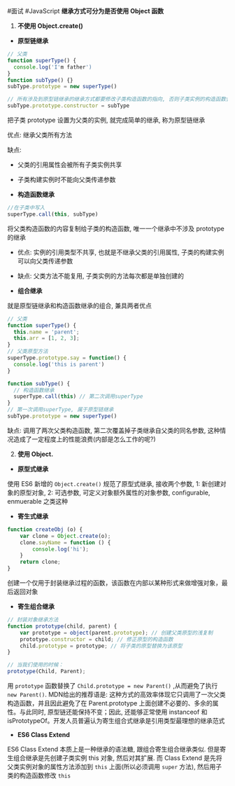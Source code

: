 #面试 #JavaScript 
**继承方式可分为是否使用 Object 函数**

1.  **不使用 Object.create()**

-   **原型链继承**
```javascript
// 父类
function superType() {
  console.log('I'm father')
}
function subType() {}
subType.prototype = new superType()

// 所有涉及到原型链继承的继承方式都要修改子类构造函数的指向, 否则子类实例的构造函数会指向父类
subType.prototype.constructor = subType
```
把子类 prototype 设置为父类的实例, 就完成简单的继承, 称为原型链继承

优点: 继承父类所有方法

缺点:

-   父类的引用属性会被所有子类实例共享
-   子类构建实例时不能向父类传递参数

-   **构造函数继承**
```javascript
//在子类中写入
superType.call(this, subType)
```

将父类构造函数的内容复制给子类的构造函数, 唯一一个继承中不涉及 prototype 的继承

-   优点: 实例的引用类型不共享, 也就是不继承父类的引用属性, 子类的构建实例可以向父类传递参数
-   缺点: 父类方法不能复用, 子类实例的方法每次都是单独创建的

-   **组合继承**

就是原型链继承和构造函数继承的组合, 兼具两者优点
```javascript
// 父类
function superType() {
  this.name = 'parent';
  this.arr = [1, 2, 3];
}
// 父类原型方法
superType.prototype.say = function() { 
  console.log('this is parent')
}

function subType() {
  // 构造函数继承
  superType.call(this) // 第二次调用superType
}
// 第一次调用superType, 属于原型链继承
subType.prototype = new superType() 
```
缺点: 调用了两次父类构造函数, 第二次覆盖掉子类继承自父类的同名参数, 这种情况造成了一定程度上的性能浪费(内部是怎么工作的呢?)

2.  **使用 Object.**

-   **原型式继承**

使用 ES6 新增的 `Object.create()` 规范了原型式继承, 接收两个参数, 1: 新创建对象的原型对象, 2: 可选参数, 可定义对象额外属性的对象参数, configurable, enmuerable 之类这种

-   **寄生式继承**
```javascript
function createObj (o) {
    var clone = Object.create(o);
    clone.sayName = function () {
        console.log('hi');
    }
    return clone;
}
```
创建一个仅用于封装继承过程的函数，该函数在内部以某种形式来做增强对象，最后返回对象

-   **寄生组合继承**
```javascript
// 封装对象继承方法
function prototype(child, parent) {
    var prototype = object(parent.prototype); // 创建父类原型的浅复制
    prototype.constructor = child; // 修正原型的构造函数
    child.prototype = prototype; // 将子类的原型替换为该原型
}

// 当我们使用的时候：
prototype(Child, Parent);
```
用 `prototype` 函数替换了 `Child.prototype = new Parent()` ,从而避免了执行 `new Parent()`. MDN给出的推荐语是: 这种方式的高效率体现它只调用了一次父类构造函数，并且因此避免了在 Parent.prototype 上面创建不必要的、多余的属性。与此同时, 原型链还能保持不变；因此, 还能够正常使用 instanceof 和 isPrototypeOf。开发人员普遍认为寄生组合式继承是引用类型最理想的继承范式

-   **ES6 Class Extend**

ES6 Class Extend 本质上是一种继承的语法糖, 跟组合寄生组合继承类似. 但是寄生组合继承是先创建子类实例 this 对象, 然后对其扩展. 而 Class Extend 是先将父类实例对象的属性方法添加到 `this` 上面(所以必须调用 `super` 方法), 然后用子类的构造函数修改 `this`